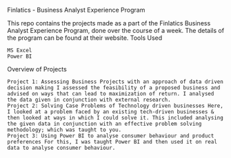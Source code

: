 Finlatics - Business Analyst Experience Program

This repo contains the projects made as a part of the Finlatics Business Analyst Experience Program, done over the course of a week. The details of the program can be found at their website.
Tools Used

    MS Excel
    Power BI

Overview of Projects

    Project 1: Assessing Business Projects with an approach of data driven decision making I assessed the feasibility of a proposed business and advised on ways that can lead to maximization of return. I analysed the data given in conjunction with external research.
    Project 2: Solving Case Problems of Technology driven businesses Here, I looked at a problem faced by an existing tech-driven businesses & then looked at ways in which I could solve it. This included analysing the given data in conjunction with an effective problem solving methodology; which was taught to you.
    Project 3: Using Power BI to analyse consumer behaviour and product preferences For this, I was taught Power BI and then used it on real data to analyse consumer behaviour.
